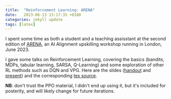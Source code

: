 ```yaml
---
title:  "Reinforcement Learning: ARENA"
date:   2023-06-13 13:17:35 +0100
categories: jekyll update
tags: [latex]
---
```


I spent some time as both a student and a teaching assisstant 
at the second edition of [ARENA](https://www.arena.education/), an 
AI Alignment upskilling workshop running in London, June 2023.

I gave some talks on Reinforcement Learning, covering the basics (bandits, MDPs, tabular learning, SARSA, Q-Learning) and some exploration of other RL methods
such as DQN and VPG. Here are 
the slides (<a href="/files/arena/rl_arena_handout.pdf" target="_blank">handout</a> and <a href="/files/arena/rl_arena_present.pdf" target="_blank">present</a>) 
and the corresponding <a href="/files/arena/rl_arena.tex" target="_blank">tex source</a>.  

**NB**: don't trust the PPO material, I didn't end up using it, 
but it's included for posterity, and will likely change for future iterations.